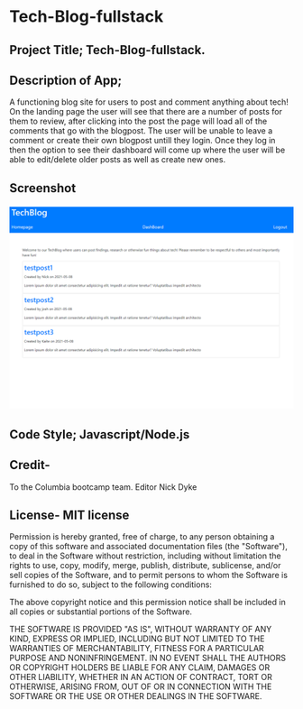 # Tech-Blog-fullstack

## Project Title; Tech-Blog-fullstack.

## Description of App; 
A functioning blog site for users to post and comment anything about tech! On the landing page the user will see that there are a number of posts for them to review, after clicking into the post the page will load all of the comments that go with the blogpost. The user will be unable to leave a comment or create their own blogpost untill they login. Once they log in then the option to see their dashboard will come up where the user will be able to edit/delete older posts as well as create new ones. 

## Screenshot
![picture](/assets/screenshot.PNG)

## Code Style; Javascript/Node.js

## Credit- 
To the Columbia bootcamp team. Editor Nick Dyke 

## License- MIT license
Permission is hereby granted, free of charge, to any person obtaining a copy of this software and associated documentation files (the "Software"), to deal in the Software without restriction, including without limitation the rights to use, copy, modify, merge, publish, distribute, sublicense, and/or sell copies of the Software, and to permit persons to whom the Software is furnished to do so, subject to the following conditions:

The above copyright notice and this permission notice shall be included in all copies or substantial portions of the Software.

THE SOFTWARE IS PROVIDED "AS IS", WITHOUT WARRANTY OF ANY KIND, EXPRESS OR IMPLIED, INCLUDING BUT NOT LIMITED TO THE WARRANTIES OF MERCHANTABILITY, FITNESS FOR A PARTICULAR PURPOSE AND NONINFRINGEMENT. IN NO EVENT SHALL THE AUTHORS OR COPYRIGHT HOLDERS BE LIABLE FOR ANY CLAIM, DAMAGES OR OTHER LIABILITY, WHETHER IN AN ACTION OF CONTRACT, TORT OR OTHERWISE, ARISING FROM, OUT OF OR IN CONNECTION WITH THE SOFTWARE OR THE USE OR OTHER DEALINGS IN THE SOFTWARE.

